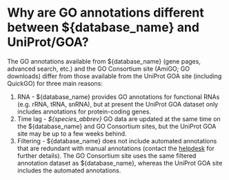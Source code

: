 # Why are GO annotations different between ${database_name} and UniProt/GOA?
<!-- pombase_categories: Finding data,Using ontologies -->

The GO annotations available from ${database_name} (gene pages, advanced search,
etc.) and the GO Consortium site (AmiGO; GO downloads) differ from those
available from the UniProt GOA site (including QuickGO) for three main
reasons:

1.  RNA - ${database_name} provides GO annotations for functional RNAs (e.g.
    rRNA, tRNA, snRNA), but at present the UniProt GOA dataset only
    includes annotations for protein-coding genes.
2.  Time lag - *${species_abbrev}* GO data are updated at the same time on the
    ${database_name} and GO Consortium sites, but the UniProt GOA site may be up
    to a few weeks behind.
3.  Filtering - ${database_name} does not include automated annotations that are
    redundant with manual annotations (contact the
    [helpdesk](mailto:helpdesk@pombase.org) for further details). The GO
    Consortium site uses the same filtered annotation dataset as
    ${database_name}, whereas the UniProt GOA site includes the automated
    annotations.
